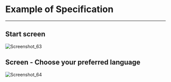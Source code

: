 # Example of Specification
***
## Start screen
![Screenshot_63](https://user-images.githubusercontent.com/122814835/212771186-0b58a6a7-38ae-4f40-a24a-4d6cb962e7cb.png)
## Screen - Choose your preferred language
![Screenshot_64](https://user-images.githubusercontent.com/122814835/212771255-611720de-ddf4-4ead-b2fe-2e11b87f1fd5.png)
